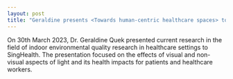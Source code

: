 ```yaml
---
layout: post
title: "Geraldine presents <Towards human-centric healthcare spaces> to SingHealth"
---
```


On 30th March 2023, Dr. Geraldine Quek presented current research in the field of indoor environmental quality research in healthcare settings to SingHealth. The presentation focused on the effects of visual and non-visual aspects of light and its health impacts for patients and healthcare workers.